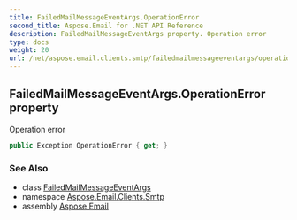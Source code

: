 ```yaml
---
title: FailedMailMessageEventArgs.OperationError
second_title: Aspose.Email for .NET API Reference
description: FailedMailMessageEventArgs property. Operation error
type: docs
weight: 20
url: /net/aspose.email.clients.smtp/failedmailmessageeventargs/operationerror/
---
```

## FailedMailMessageEventArgs.OperationError property

Operation error

```csharp
public Exception OperationError { get; }
```

### See Also

* class [FailedMailMessageEventArgs](../)
* namespace [Aspose.Email.Clients.Smtp](../../failedmailmessageeventargs/)
* assembly [Aspose.Email](../../../)


